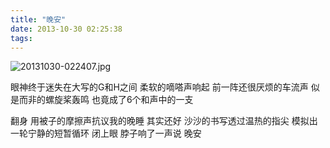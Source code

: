 ```yaml
---
title: "晚安"
date: 2013-10-30 02:25:38
tags:
---
```


![20131030-022407.jpg](../../../images/2013/20131030-022407.jpg)

眼神终于迷失在大写的G和H之间 柔软的嘀嗒声响起 前一阵还很厌烦的车流声 似是而非的螺旋桨轰鸣 也竟成了6个和声中的一支

翻身 用被子的摩擦声抗议我的晚睡 其实还好 沙沙的书写透过温热的指尖 模拟出一轮宁静的短暂循环 闭上眼 脖子响了一声说 晚安